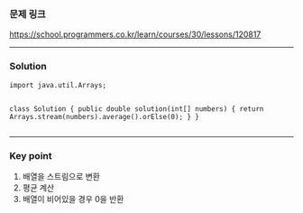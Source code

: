 <h3 id="문제-링크">문제 링크</h3>
<p><a href="https://school.programmers.co.kr/learn/courses/30/lessons/120817">https://school.programmers.co.kr/learn/courses/30/lessons/120817</a></p>
<hr />
<h3 id="solution">Solution</h3>
<pre><code class="language-java">import java.util.Arrays;

class Solution {
    public double solution(int[] numbers) {
        return Arrays.stream(numbers).average().orElse(0);
    }
}</code></pre>
<hr />
<h3 id="key-point">Key point</h3>
<ol>
<li>배열을 스트림으로 변환</li>
<li>평균 계산</li>
<li>배열이 비어있을 경우 0을 반환</li>
</ol>